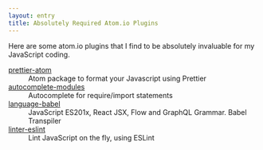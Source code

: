 ```yaml
---
layout: entry
title: Absolutely Required Atom.io Plugins
---
```


Here are some atom.io plugins that I find to be absolutely invaluable for my JavaScript coding.

<dl>
  <dt>
    <a href="https://atom.io/packages/prettier-atom">
      prettier-atom
    </a>
  </dt>
  <dd>Atom package to format your Javascript using Prettier</dd>
  
  <dt>
    <a href="https://atom.io/packages/autocomplete-modules">
      autocomplete-modules
    </a>
  </dt>
  <dd>Autocomplete for require/import statements</dd>
  
  <dt>
    <a href="https://atom.io/packages/language-babel">
      language-babel
    </a>
  </dt>
  <dd>JavaScript ES201x, React JSX, Flow and GraphQL Grammar. Babel Transpiler</dd>
  
  <dt>
    <a href="https://atom.io/packages/linter-eslint">
      linter-eslint
    </a>
  </dt>
  <dd>Lint JavaScript on the fly, using ESLint</dd>
</dl>
